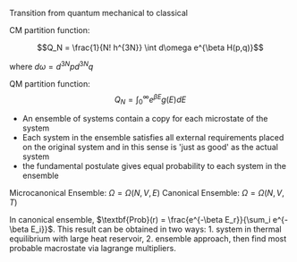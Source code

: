 Transition from quantum mechanical to classical

CM partition function:

$$Q_N = \frac{1}{N! h^{3N}} \int d\omega e^{\beta H(p,q)}$$

where $d\omega = d^{3N}p d^{3N}q$

QM partition function: 
$$Q_N = \int_0^\infty e^{\beta E} g(E) dE$$

- An ensemble of systems contain a copy for each microstate of the system
- Each system in the ensemble satisfies all external requirements placed on the original system and in this sense is 'just as good' as the actual system
- the fundamental postulate gives equal probability to each system in the ensemble

Microcanonical Ensemble: $\Omega = \Omega(N,V,E)$
Canonical Ensemble: $\Omega = \Omega(N,V,T)$

In canonical ensemble, $\textbf{Prob}(r) = \frac{e^{-\beta E_r}}{\sum_i e^{-\beta E_i}}$. This result can be obtained in two ways: 1. system in thermal equilibrium with large heat reservoir, 2. ensemble approach, then find most probable macrostate via lagrange multipliers. 